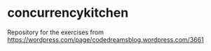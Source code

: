 # concurrencykitchen
Repository for the exercises from https://wordpress.com/page/codedreamsblog.wordpress.com/3661
